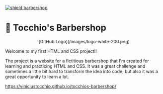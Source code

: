 [![shield barbershop](https://img.shields.io/badge/viniciustocchio-barbershop-orange)](https://github.com/viniciustocchio/tocchios-barbershop)

# 💈 Tocchio's Barbershop

<p align="center">
  ![GitHub Logo](/images/logo-white-200.png)
</p>

Welcome to my first HTML and CSS project!!

The project is a website for a fictitious barbershop that I'm created for learning and practicing HTML and CSS. 
It was a great challenge and sometimes a little bit hard to transform the idea into code, but also it was a great opportunity to learn a lot.

https://viniciustocchio.github.io/tocchios-barbershop/
